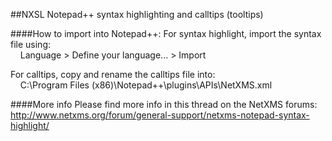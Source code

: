 ##NXSL Notepad++ syntax highlighting and calltips (tooltips)

####How to import into Notepad++:
For syntax highlight, import the syntax file using:<br>
&nbsp;&nbsp;&nbsp;&nbsp;Language > Define your language... > Import

For calltips, copy and rename the calltips file into:<br>
&nbsp;&nbsp;&nbsp;&nbsp;C:\Program Files (x86)\Notepad++\plugins\APIs\NetXMS.xml

####More info
Please find more info in this thread on the NetXMS forums:<br>
http://www.netxms.org/forum/general-support/netxms-notepad-syntax-highlight/
